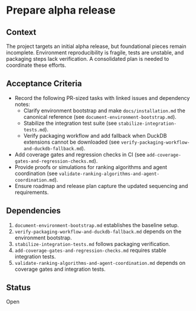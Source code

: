 # Prepare alpha release

## Context
The project targets an initial alpha release, but foundational pieces remain
incomplete. Environment reproducibility is fragile, tests are unstable, and
packaging steps lack verification. A consolidated plan is needed to coordinate
these efforts.

## Acceptance Criteria
- Record the following PR-sized tasks with linked issues and dependency notes:
  - Clarify environment bootstrap and make `docs/installation.md`
    the canonical reference (see `document-environment-bootstrap.md`).
  - Stabilize the integration test suite (see `stabilize-integration-tests.md`).
  - Verify packaging workflow and add fallback when DuckDB extensions cannot be
    downloaded (see `verify-packaging-workflow-and-duckdb-fallback.md`).
- Add coverage gates and regression checks in CI (see
  `add-coverage-gates-and-regression-checks.md`).
- Provide proofs or simulations for ranking algorithms and agent coordination
  (see `validate-ranking-algorithms-and-agent-coordination.md`).
- Ensure roadmap and release plan capture the updated sequencing and
  requirements.

## Dependencies

1. `document-environment-bootstrap.md` establishes the baseline setup.
2. `verify-packaging-workflow-and-duckdb-fallback.md` depends on the
   environment bootstrap.
3. `stabilize-integration-tests.md` follows packaging verification.
4. `add-coverage-gates-and-regression-checks.md` requires stable integration
   tests.
5. `validate-ranking-algorithms-and-agent-coordination.md` depends on coverage
   gates and integration tests.

## Status
Open
